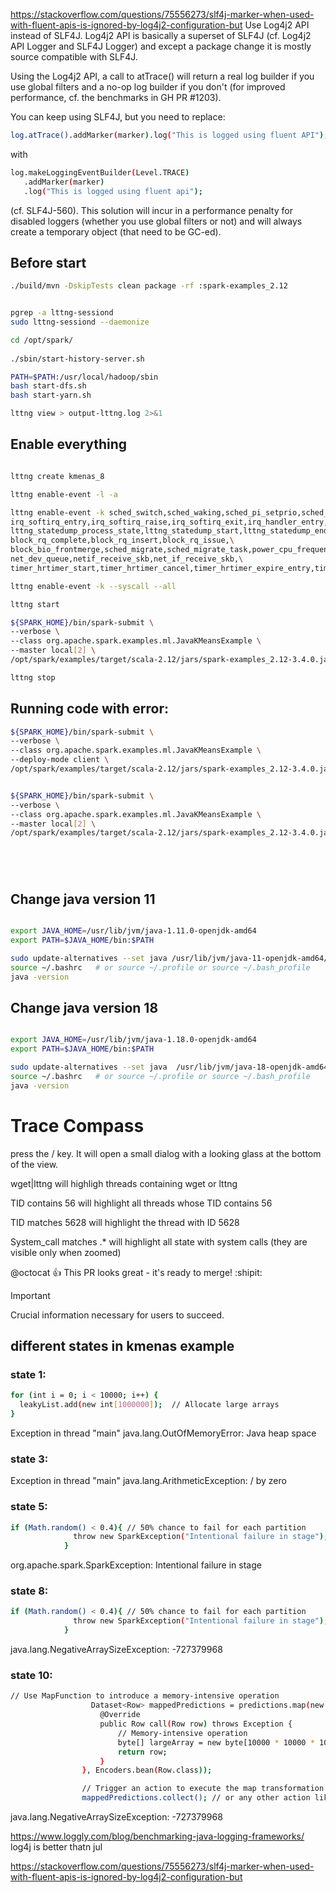


https://stackoverflow.com/questions/75556273/slf4j-marker-when-used-with-fluent-apis-is-ignored-by-log4j2-configuration-but
Use Log4j2 API instead of SLF4J. Log4j2 API is basically a superset of SLF4J (cf. Log4j2 API Logger and SLF4J Logger) and except a package change it is mostly source compatible with SLF4J.

Using the Log4j2 API, a call to atTrace() will return a real log builder if you use global filters and a no-op log builder if you don't (for improved performance, cf. the benchmarks in GH PR #1203).

You can keep using SLF4J, but you need to replace:
```bash
log.atTrace().addMarker(marker).log("This is logged using fluent API");
```
with
```bash
log.makeLoggingEventBuilder(Level.TRACE)
   .addMarker(marker)
   .log("This is logged using fluent api");
```
(cf. SLF4J-560). This solution will incur in a performance penalty for disabled loggers (whether you use global filters or not) and will always create a temporary object (that need to be GC-ed).



## Before start
```bash
./build/mvn -DskipTests clean package -rf :spark-examples_2.12


pgrep -a lttng-sessiond
sudo lttng-sessiond --daemonize

cd /opt/spark/
 
./sbin/start-history-server.sh

PATH=$PATH:/usr/local/hadoop/sbin
bash start-dfs.sh
bash start-yarn.sh

lttng view > output-lttng.log 2>&1

```

## Enable everything

```bash

lttng create kmenas_8

lttng enable-event -l -a

lttng enable-event -k sched_switch,sched_waking,sched_pi_setprio,sched_process_fork,sched_process_exit,sched_process_free,sched_wakeup,\
irq_softirq_entry,irq_softirq_raise,irq_softirq_exit,irq_handler_entry,irq_handler_exit,\
lttng_statedump_process_state,lttng_statedump_start,lttng_statedump_end,lttng_statedump_network_interface,lttng_statedump_block_device,\
block_rq_complete,block_rq_insert,block_rq_issue,\
block_bio_frontmerge,sched_migrate,sched_migrate_task,power_cpu_frequency,\
net_dev_queue,netif_receive_skb,net_if_receive_skb,\
timer_hrtimer_start,timer_hrtimer_cancel,timer_hrtimer_expire_entry,timer_hrtimer_expire_exit

lttng enable-event -k --syscall --all

lttng start

${SPARK_HOME}/bin/spark-submit \
--verbose \
--class org.apache.spark.examples.ml.JavaKMeansExample \
--master local[2] \
/opt/spark/examples/target/scala-2.12/jars/spark-examples_2.12-3.4.0.jar 8

lttng stop

```


## Running code with error: 

```bash
${SPARK_HOME}/bin/spark-submit \
--verbose \
--class org.apache.spark.examples.ml.JavaKMeansExample \
--deploy-mode client \
/opt/spark/examples/target/scala-2.12/jars/spark-examples_2.12-3.4.0.jar 1


${SPARK_HOME}/bin/spark-submit \
--verbose \
--class org.apache.spark.examples.ml.JavaKMeansExample \
--master local[2] \
/opt/spark/examples/target/scala-2.12/jars/spark-examples_2.12-3.4.0.jar 3






```



## Change java version 11
```bash

export JAVA_HOME=/usr/lib/jvm/java-1.11.0-openjdk-amd64
export PATH=$JAVA_HOME/bin:$PATH

sudo update-alternatives --set java /usr/lib/jvm/java-11-openjdk-amd64/bin/java
source ~/.bashrc   # or source ~/.profile or source ~/.bash_profile
java -version
```

## Change java version 18

```bash

export JAVA_HOME=/usr/lib/jvm/java-1.18.0-openjdk-amd64
export PATH=$JAVA_HOME/bin:$PATH

sudo update-alternatives --set java  /usr/lib/jvm/java-18-openjdk-amd64/bin/java 
source ~/.bashrc   # or source ~/.profile or source ~/.bash_profile
java -version

```
# Trace Compass

press the / key. It will open a small dialog with a looking glass at the bottom of the view.

wget|lttng will highligh threads containing wget or lttng

TID contains 56 will highlight all threads whose TID contains 56

TID matches 5628 will highlight the thread with ID 5628

System_call matches .* will highlight all state with system calls (they are visible only when zoomed)

@octocat :+1: This PR looks great - it's ready to merge! :shipit:


> [!IMPORTANT]
> Crucial information necessary for users to succeed.

## different states in kmenas example

### state 1: 

```bash
for (int i = 0; i < 10000; i++) {
  leakyList.add(new int[1000000]);  // Allocate large arrays
}
 ```             
Exception in thread "main" java.lang.OutOfMemoryError: Java heap space


### state 3:

Exception in thread "main" java.lang.ArithmeticException: / by zero


### state 5:

```bash
if (Math.random() < 0.4){ // 50% chance to fail for each partition
              throw new SparkException("Intentional failure in stage");
            }
  ```             
            
org.apache.spark.SparkException: Intentional failure in stage


### state 8:

```bash
if (Math.random() < 0.4){ // 50% chance to fail for each partition
              throw new SparkException("Intentional failure in stage");
            }
 ```  
java.lang.NegativeArraySizeException: -727379968




### state 10:
```bash
// Use MapFunction to introduce a memory-intensive operation
                  Dataset<Row> mappedPredictions = predictions.map(new MapFunction<Row, Row>() {
                    @Override
                    public Row call(Row row) throws Exception {
                        // Memory-intensive operation
                        byte[] largeArray = new byte[10000 * 10000 * 10000]; // Allocate 1GB
                        return row;
                    }
                }, Encoders.bean(Row.class));

                // Trigger an action to execute the map transformation
                mappedPredictions.collect(); // or any other action like count(), show(), et
``` 
java.lang.NegativeArraySizeException: -727379968



https://www.loggly.com/blog/benchmarking-java-logging-frameworks/
log4j is better thatn jul


https://stackoverflow.com/questions/75556273/slf4j-marker-when-used-with-fluent-apis-is-ignored-by-log4j2-configuration-but





